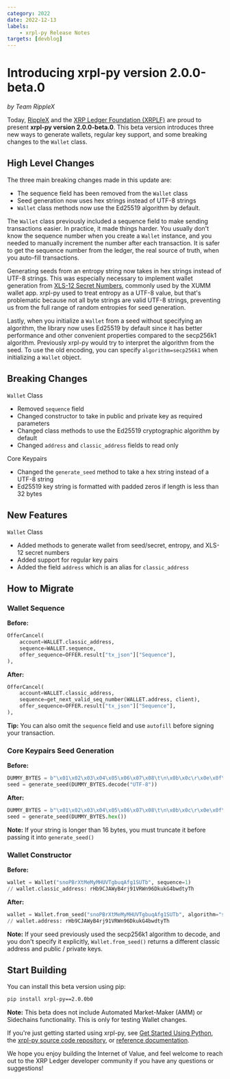 ```yaml
---
category: 2022
date: 2022-12-13
labels:
    - xrpl-py Release Notes
targets: [devblog]
---
```

# Introducing xrpl-py version 2.0.0-beta.0
_by Team RippleX_

Today, [RippleX](https://ripple.com/ripplex/) and the [XRP Ledger Foundation (XRPLF)](https://foundation.xrpl.org/) are proud to present **xrpl-py version 2.0.0-beta.0**. This beta version introduces three new ways to generate wallets, regular key support, and some breaking changes to the `Wallet` class.

<!-- BREAK -->

## High Level Changes

The three main breaking changes made in this update are:

 - The sequence field has been removed from the `Wallet` class
 - Seed generation now uses hex strings instead of UTF-8 strings
 - `Wallet` class methods now use the Ed25519 algorithm by default.

The `Wallet` class previously included a sequence field to make sending transactions easier. In practice, it made things harder. You usually don't know the sequence number when you create a `Wallet` instance, and you needed to manually increment the number after each transaction. It is safer to get the sequence number from the ledger, the real source of truth, when you auto-fill transactions.

Generating seeds from an entropy string now takes in hex strings instead of UTF-8 strings. This was especially necessary to implement wallet generation from [XLS-12 Secret Numbers](https://github.com/XRPLF/XRPL-Standards/tree/master/XLS-12), commonly used by the XUMM wallet app. xrpl-py used to treat entropy as a UTF-8 value, but that's problematic because not all byte strings are valid UTF-8 strings, preventing us from the full range of random entropies for seed generation.

Lastly, when you initialize a `Wallet` from a seed without specifying an algorithm, the library now uses Ed25519 by default since it has better performance and other convenient properties compared to the secp256k1 algorithm. Previously xrpl-py would try to interpret the algorithm from the seed. To use the old encoding, you can specify `algorithm=secp256k1` when initializing a `Wallet` object.


## Breaking Changes

`Wallet` Class

* Removed `sequence` field
* Changed constructor to take in public and private key as required parameters
* Changed class methods to use the Ed25519 cryptographic algorithm by default
* Changed `address` and `classic_address` fields to read only

Core Keypairs

* Changed the `generate_seed` method to take a hex string instead of a UTF-8 string
* Ed25519 key string is formatted with padded zeros if length is less than 32 bytes

## New Features

`Wallet` Class

* Added methods to generate wallet from seed/secret, entropy, and XLS-12 secret numbers
* Added support for regular key pairs
* Added the field `address` which is an alias for `classic_address`

## How to Migrate

### Wallet Sequence

**Before:**

```python
OfferCancel(
    account=WALLET.classic_address,
    sequence=WALLET.sequence,
    offer_sequence=OFFER.result["tx_json"]["Sequence"],
),
```

**After:**

```python
OfferCancel(
    account=WALLET.classic_address,
    sequence=get_next_valid_seq_number(WALLET.address, client),
    offer_sequence=OFFER.result["tx_json"]["Sequence"],
),
```

**Tip:** You can also omit the `sequence` field and use `autofill` before signing your transaction.

### Core Keypairs Seed Generation

**Before:**

```python
DUMMY_BYTES = b"\x01\x02\x03\x04\x05\x06\x07\x08\t\n\x0b\x0c\r\x0e\x0f\x10"
seed = generate_seed(DUMMY_BYTES.decode("UTF-8"))
```
**After:**

```python
DUMMY_BYTES = b"\x01\x02\x03\x04\x05\x06\x07\x08\t\n\x0b\x0c\r\x0e\x0f\x10"
seed = generate_seed(DUMMY_BYTES.hex())
```

**Note:** If your string is longer than 16 bytes, you must truncate it before passing it into `generate_seed()`

### Wallet Constructor

**Before:**

```python
wallet = Wallet("snoPBrXtMeMyMHUVTgbuqAfg1SUTb", sequence=1)
// wallet.classic_address: rHb9CJAWyB4rj91VRWn96DkukG4bwdtyTh
```

**After:**

```python
wallet = Wallet.from_seed("snoPBrXtMeMyMHUVTgbuqAfg1SUTb", algorithm="secp256k1")
// wallet.address: rHb9CJAWyB4rj91VRWn96DkukG4bwdtyTh
```

**Note:** If your seed previously used the secp256k1 algorithm to decode, and you don't specify it explicitly, `Wallet.from_seed()` returns a different classic address and public / private keys.

## Start Building

You can install this beta version using pip:

```sh
pip install xrpl-py==2.0.0b0
```

**Note:** This beta does not include Automated Market-Maker (AMM) or Sidechains functionality. This is only for testing Wallet changes.

If you're just getting started using xrpl-py, see [Get Started Using Python](https://xrpl.org/get-started-using-python.html), the [xrpl-py source code repository](https://github.com/XRPLF/xrpl-py/tree/xrpl-py-2.0), or [reference documentation](https://xrpl-py.readthedocs.io/en/stable/).

We hope you enjoy building the Internet of Value, and feel welcome to reach out to the XRP Ledger developer community if you have any questions or suggestions!
